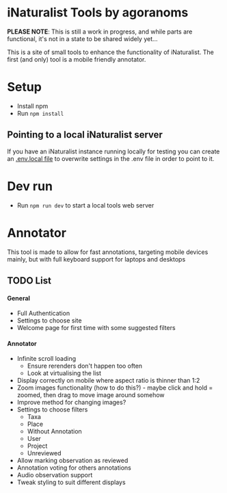 # iNaturalist Tools by agoranoms
**PLEASE NOTE**: This is still a work in progress, and while parts are functional, it's not in a state to be shared widely yet...

This is a site of small tools to enhance the functionality of iNaturalist.
The first (and only) tool is a mobile friendly annotator.

# Setup
- Install npm
- Run `npm install`

## Pointing to a local iNaturalist server
If you have an iNaturalist instance running locally for testing you can create an [.env.local file](https://vite.dev/guide/env-and-mode#env-files) to overwrite settings in the .env file in order to point to it.

# Dev run
- Run `npm run dev` to start a local tools web server

# Annotator
This tool is made to allow for fast annotations, targeting mobile devices mainly, but with full keyboard support for laptops and desktops

## TODO List
#### General
- Full Authentication
- Settings to choose site
- Welcome page for first time with some suggested filters

#### Annotator
- Infinite scroll loading
  - Ensure rerenders don't happen too often
  - Look at virtualising the list
- Display correctly on mobile where aspect ratio is thinner than 1:2
- Zoom images functionality (how to do this?) - maybe click and hold = zoomed, then drag to move image around somehow
- Improve method for changing images?
- Settings to choose filters
    - Taxa
    - Place
    - Without Annotation
    - User
    - Project
    - Unreviewed
- Allow marking observation as reviewed
- Annotation voting for others annotations
- Audio observation support
- Tweak styling to suit different displays

